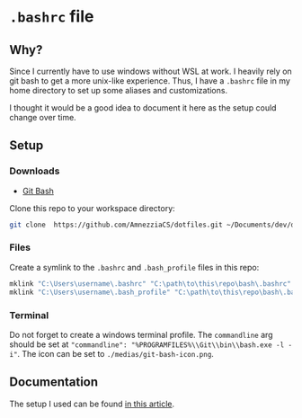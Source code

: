 # `.bashrc` file

## Why?

Since I currently have to use windows without WSL at work. I heavily rely on git bash to get a more unix-like experience. Thus, I have a `.bashrc` file in my home directory to set up some aliases and customizations.

I thought it would be a good idea to document it here as the setup could change over time.

## Setup

### Downloads

- [Git Bash](https://git-scm.com/downloads)

Clone this repo to your workspace directory:

```bash
git clone  https://github.com/AmnezziaCS/dotfiles.git ~/Documents/dev/dotfiles
```

### Files

Create a symlink to the `.bashrc` and `.bash_profile` files in this repo:

```bash
mklink "C:\Users\username\.bashrc" "C:\path\to\this\repo\bash\.bashrc"
mklink "C:\Users\username\.bash_profile" "C:\path\to\this\repo\bash\.bash_profile"
```

### Terminal

Do not forget to create a windows terminal profile. The `commandline` arg should be set at `"commandline": "%PROGRAMFILES%\\Git\\bin\\bash.exe -l -i"`. The icon can be set to `./medias/git-bash-icon.png`.

## Documentation

The setup I used can be found [in this article](https://dev.to/pablohs1986/tuning-git-bash-1eeo).
